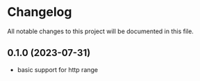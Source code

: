 # Changelog

All notable changes to this project will be documented in this file.

## 0.1.0 (2023-07-31)

* basic support for http range
